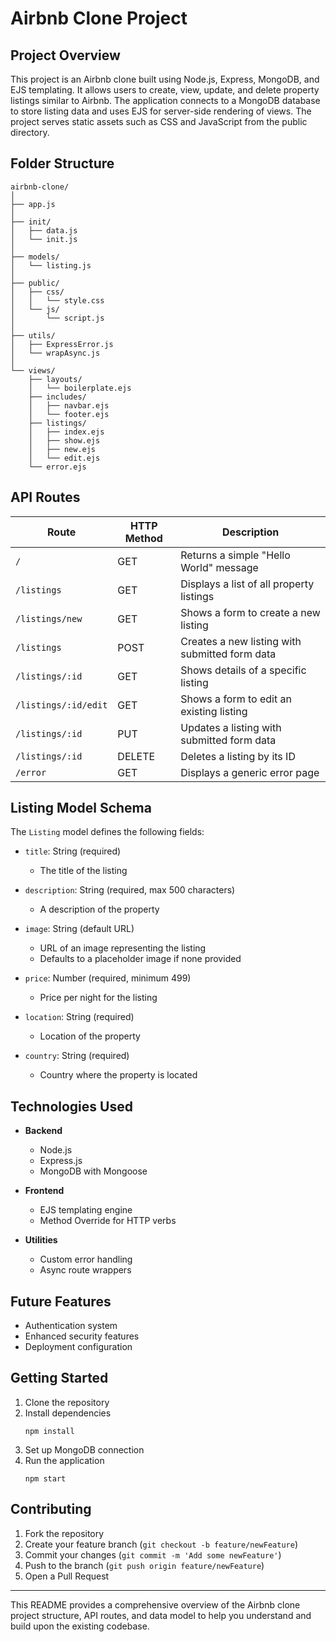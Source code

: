 # Airbnb Clone Project

## Project Overview

This project is an Airbnb clone built using Node.js, Express, MongoDB, and EJS templating. It allows users to create, view, update, and delete property listings similar to Airbnb. The application connects to a MongoDB database to store listing data and uses EJS for server-side rendering of views. The project serves static assets such as CSS and JavaScript from the public directory.

## Folder Structure

```
airbnb-clone/
│
├── app.js
│
├── init/
│   ├── data.js
│   └── init.js
│
├── models/
│   └── listing.js
│
├── public/
│   ├── css/
│   │   └── style.css
│   └── js/
│       └── script.js
│
├── utils/
│   ├── ExpressError.js
│   └── wrapAsync.js
│
└── views/
    ├── layouts/
    │   └── boilerplate.ejs
    ├── includes/
    │   ├── navbar.ejs
    │   └── footer.ejs
    ├── listings/
    │   ├── index.ejs
    │   ├── show.ejs
    │   ├── new.ejs
    │   └── edit.ejs
    └── error.ejs
```

## API Routes

| Route | HTTP Method | Description |
|-------|------------|-------------|
| `/` | GET | Returns a simple "Hello World" message |
| `/listings` | GET | Displays a list of all property listings |
| `/listings/new` | GET | Shows a form to create a new listing |
| `/listings` | POST | Creates a new listing with submitted form data |
| `/listings/:id` | GET | Shows details of a specific listing |
| `/listings/:id/edit` | GET | Shows a form to edit an existing listing |
| `/listings/:id` | PUT | Updates a listing with submitted form data |
| `/listings/:id` | DELETE | Deletes a listing by its ID |
| `/error` | GET | Displays a generic error page |

## Listing Model Schema

The `Listing` model defines the following fields:

- `title`: String (required)
  - The title of the listing

- `description`: String (required, max 500 characters)
  - A description of the property

- `image`: String (default URL)
  - URL of an image representing the listing
  - Defaults to a placeholder image if none provided

- `price`: Number (required, minimum 499)
  - Price per night for the listing

- `location`: String (required)
  - Location of the property

- `country`: String (required)
  - Country where the property is located

## Technologies Used

- **Backend**
  - Node.js
  - Express.js
  - MongoDB with Mongoose

- **Frontend**
  - EJS templating engine
  - Method Override for HTTP verbs

- **Utilities**
  - Custom error handling
  - Async route wrappers

## Future Features

- Authentication system
- Enhanced security features
- Deployment configuration

## Getting Started

1. Clone the repository
2. Install dependencies
   ```
   npm install
   ```
3. Set up MongoDB connection
4. Run the application
   ```
   npm start
   ```

## Contributing

1. Fork the repository
2. Create your feature branch (`git checkout -b feature/newFeature`)
3. Commit your changes (`git commit -m 'Add some newFeature'`)
4. Push to the branch (`git push origin feature/newFeature`)
5. Open a Pull Request

---

This README provides a comprehensive overview of the Airbnb clone project structure, API routes, and data model to help you understand and build upon the existing codebase.

